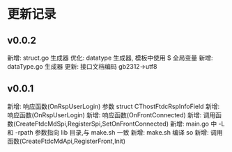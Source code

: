 # 更新记录

## v0.0.2

新增: struct.go 生成器
优化: datatype 生成器, 模板中使用 $ 全局变量
新增: dataType.go 生成器
更新: 接口文档编码 gb2312->utf8

## v0.0.1

新增: 响应函数(OnRspUserLogin) 参数 struct CThostFtdcRspInfoField
新增: 响应函数(OnRspUserLogin)
新增: 响应函数(OnFrontConnected)
新增: 调用函数(CreateFtdcMdSpi,RegisterSpi,SetOnFrontConnected)
新增: main.go 中 -L 和 -rpath 参数指向 lib 目录,与 make.sh 一致
新增: make.sh 编译 so
新增: 调用函数(CreateFtdcMdApi,RegisterFront,Init)
